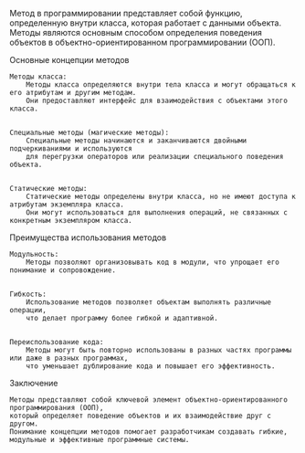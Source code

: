 
Метод в программировании представляет собой функцию, определенную внутри класса,
которая работает с данными объекта. Методы являются основным способом определения
поведения объектов в объектно-ориентированном программировании (ООП).


Основные концепции методов

    Методы класса:
        Методы класса определяются внутри тела класса и могут обращаться к его атрибутам и другим методам.
        Они предоставляют интерфейс для взаимодействия с объектами этого класса.


    Специальные методы (магические методы):
        Специальные методы начинаются и заканчиваются двойными подчеркиваниями и используются
        для перегрузки операторов или реализации специального поведения объекта.


    Статические методы:
        Статические методы определены внутри класса, но не имеют доступа к атрибутам экземпляра класса.
        Они могут использоваться для выполнения операций, не связанных с конкретным экземпляром класса.



Преимущества использования методов

    Модульность:
        Методы позволяют организовывать код в модули, что упрощает его понимание и сопровождение.


    Гибкость:
        Использование методов позволяет объектам выполнять различные операции,
        что делает программу более гибкой и адаптивной.


    Переиспользование кода:
        Методы могут быть повторно использованы в разных частях программы или даже в разных программах,
        что уменьшает дублирование кода и повышает его эффективность.



Заключение

    Методы представляют собой ключевой элемент объектно-ориентированного программирования (ООП),
    который определяет поведение объектов и их взаимодействие друг с другом.
    Понимание концепции методов помогает разработчикам создавать гибкие, модульные и эффективные программные системы.

